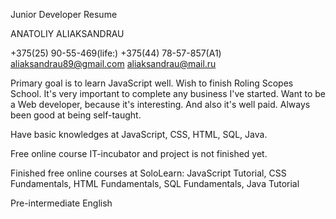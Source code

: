Junior Developer Resume

ANATOLIY ALIAKSANDRAU

+375(25) 90-55-469(life:)
  +375(44) 78-57-857(A1)
  aliaksandrau89@gmail.com
  aliaksandrau@mail.ru

Primary goal is to learn JavaScript well. Wish to finish Roling Scopes School. It's very important to complete any business I've started. Want to be a Web developer, because it's interesting. And also it's well paid. Always been good at being self-taught.

 Have basic knowledges at JavaScript, CSS, HTML, SQL, Java.

Free online course IT-incubator and project is not finished yet.

Finished free online courses at SoloLearn: JavaScript Tutorial, CSS Fundamentals, HTML Fundamentals, SQL Fundamentals, Java Tutorial

Pre-intermediate English